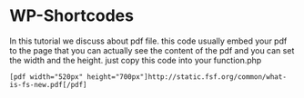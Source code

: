 # WP-Shortcodes
In this tutorial we discuss about pdf file. this code usually embed your pdf to the page that you can actually see the content of the pdf and you can set the width and the height. just copy this code into your function.php

`[pdf width="520px" height="700px"]http://static.fsf.org/common/what-is-fs-new.pdf[/pdf]`
